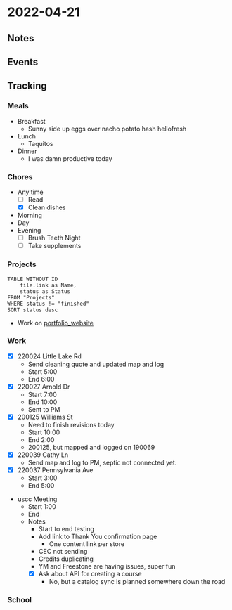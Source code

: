 # 2022-04-21
## Notes

## Events

## Tracking
### Meals
- Breakfast
	- Sunny side up eggs over nacho potato hash hellofresh 
- Lunch
	- Taquitos
- Dinner
	- I was damn productive today

### Chores
- Any time
	- [ ] Read
	- [x] Clean dishes
- Morning
- Day
- Evening
	- [ ] Brush Teeth Night
	- [ ] Take supplements

### Projects
```dataview
TABLE WITHOUT ID
	file.link as Name,
	status as Status
FROM "Projects"
WHERE status != "finished"
SORT status desc
```
- Work on [portfolio_website](../Projects/portfolio_website.md)

### Work
- [x] 220024 Little Lake Rd
	- Send cleaning quote and updated map and log
	- Start 5:00
	- End 6:00
- [x] 220027 Arnold Dr
	- Start 7:00
	- End 10:00
	- Sent to PM
- [x] 200125 Williams St
	- Need to finish revisions today
	- Start 10:00
	- End 2:00
	- 200125, but mapped and logged on 190069
- [x] 220039 Cathy Ln
	- Send map and log to PM, septic not connected yet.
- [x] 220037 Pennsylvania Ave
	- Start 3:00
	- End 5:00

- uscc Meeting
	- Start 1:00
	- End 
	- Notes
		- Start to end testing
		- Add link to Thank You confirmation page
			- One content link per store
		- CEC not sending
		- Credits duplicating
		- YM and Freestone are having issues, super fun
		- [x] Ask about API for creating a course
			- No, but a catalog sync is planned somewhere down the road

### School

